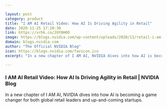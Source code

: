 ```yaml
---

layout: post
category: product
title: "I AM AI Retail Video: How AI Is Driving Agility in Retail"
date: 2020-11-25 17:20:30
link: https://vrhk.co/2UY8H0O
image: https://blogs.nvidia.com/wp-content/uploads/2020/11/retail-i-am-ai-clarifai.jpg
domain: blogs.nvidia.com
author: "The Official NVIDIA Blog"
icon: https://blogs.nvidia.com/favicon.ico
excerpt: "In a new chapter of I AM AI, NVIDIA dives into how AI is becoming a game changer for both global retail leaders and up-and-coming startups."

---
```


### I AM AI Retail Video: How AI Is Driving Agility in Retail | NVIDIA Blog

In a new chapter of I AM AI, NVIDIA dives into how AI is becoming a game changer for both global retail leaders and up-and-coming startups.
